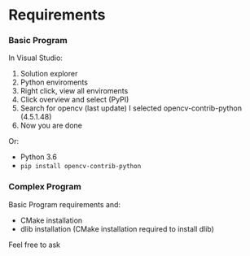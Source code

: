 # Requirements

### Basic Program

In Visual Studio:

  1. Solution explorer
  2. Python enviroments
  3. Right click, view all enviroments
  4. Click overview and select (PyPI)
  5. Search for opencv (last update) I selected opencv-contrib-python (4.5.1.48)
  6. Now you are done

Or:

- Python 3.6
- `pip install opencv-contrib-python`

### Complex Program

Basic Program requirements and:

- CMake installation
- dlib installation (CMake installation required to install dlib)

Feel free to ask
